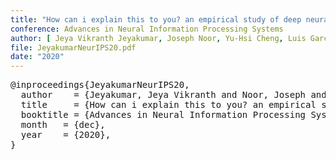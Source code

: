 ```yaml
---
title: "How can i explain this to you? an empirical study of deep neural network explanation methods"
conference: Advances in Neural Information Processing Systems
author: [ Jeya Vikranth Jeyakumar, Joseph Noor, Yu-Hsi Cheng, Luis Garcia, Mani Srivastava ]
file: JeyakumarNeurIPS20.pdf
date: "2020"
---
```


<pre>
@inproceedings{JeyakumarNeurIPS20,
  author    = {Jeyakumar, Jeya Vikranth and Noor, Joseph and Cheng, Yu-Hsi and Garcia, Luis and Srivastava, Mani},
  title     = {How can i explain this to you? an empirical study of deep neural network explanation methods},
  booktitle = {Advances in Neural Information Processing Systems},
  month   = {dec},
  year    = {2020},
}
</pre>